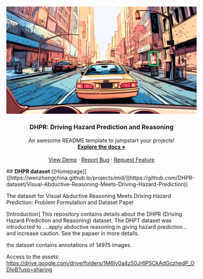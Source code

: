 
<!-- PROJECT LOGO -->
<br />
<div align="center">
  <a href="https://github.com/othneildrew/Best-README-Template">
    <img src="images/preview_image.jpg" alt="Logo" width="720">
  </a>

  <h3 align="center">DHPR: Driving Hazard Prediction and Reasoning</h3>

  <p align="center">
    An awesome README template to jumpstart your projects!
    <br />
    <a href="https://github.com/othneildrew/Best-README-Template"><strong>Explore the docs »</strong></a>
    <br />
    <br />
    <a href="https://github.com/othneildrew/Best-README-Template">View Demo</a>
    ·
    <a href="https://github.com/othneildrew/Best-README-Template/issues">Report Bug</a>
    ·
    <a href="https://github.com/othneildrew/Best-README-Template/issues">Request Feature</a>
  </p>
</div>
<!--<h3><b>Visual-Abductive-Reasoning-Meets-Driving-Hazard-Prediction</b></h3>-->
## <b>DHPR dataset</b> [[Homepage]]([https://wenzhengchina.github.io/projects/mid/](https://github.com/DHPR-dataset/Visual-Abductive-Reasoning-Meets-Driving-Hazard-Prediction))<br>



The dataset for Visual Abductive Reasoning Meets Driving Hazard Prediction: Problem Formulation and Dataset Paper

[Introduction] This repository contains details about the DHPR (Driving Hazard Prediction and Reasoning) dataset. The DHPT dataset was introducted to ....apply abductive reasoning in giving hazard prediction... and increase caution. See the papaer in more details.

the dataset contains annotations of 14975 images.

Access to the assets: 
	https://drive.google.com/drive/folders/1M6Iy0a4z50Jr6P5CkAdGczhedP_ODIoB?usp=sharing
